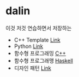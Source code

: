 # dalin

이것 저것 연습하면서 저장하는 

* C++ Template [Link](https://github.com/neguri/dalin/tree/master/cpp_study/template)  
* Python [Link](https://github.com/neguri/dalin/tree/master/python_study)
* 함수형 프로그래밍 [C++](https://github.com/neguri/dalin/tree/master/functional/cpp)
* 함수형 프로그래맹 [Haskell](https://github.com/neguri/dalin/tree/master/functional/haskell)
* 디자인 패턴 [Link](https://github.com/neguri/dalin/tree/master/design_pattern/strategy/java)
